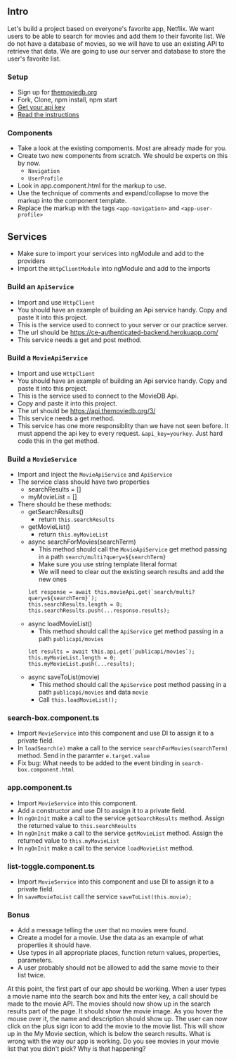 ## Intro
Let's build a project based on everyone's favorite app, Netflix. We want users to be able to search for movies and add them to their favorite list. We do not have a database of movies, so we will have to use an existing API to retrieve that data. We are going to use our server and database to store the user's favorite list. 

### Setup
* Sign up for [themoviedb.org](https://www.themoviedb.org/documentation/api)
* Fork, Clone, npm install, npm start
* [Get your api key](https://www.themoviedb.org/settings/api)
* [Read the instructions](https://developers.themoviedb.org/3/getting-started/introduction)

### Components
* Take a look at the existing compoments. Most are already made for you.
* Create two new components from scratch. We should be experts on this by now.
    * `Navigation`
    * `UserProfile`
* Look in app.component.html for the markup to use.
* Use the technique of comments and expand/collapse to move the markup into the component template.
* Replace the markup with the tags `<app-navigation>` and `<app-user-profile>`

## Services
* Make sure to import your services into ngModule and add to the providers
* Import the `HttpClientModule` into ngModule and add to the imports

### Build an `ApiService`
* Import and use `HttpClient`
* You should have an example of building an Api service handy. Copy and paste it into this project.
* This is the service used to connect to your server or our practice server.
* The url should be https://ce-authenticated-backend.herokuapp.com/
* This service needs a get and post method.

### Build a `MovieApiService`
* Import and use `HttpClient`
* You should have an example of building an Api service handy. Copy and paste it into this project.
* This is the service used to connect to the MovieDB Api.
* Copy and paste it into this project.
* The url should be https://api.themoviedb.org/3/
* This service needs a get method.
* This service has one more responsiblity than we have not seen before. It must append the api key to every request. `&api_key=yourkey`. Just hard code this in the get method.

### Build a `MovieService`
* Import and inject the `MovieApiService` and `ApiService`
* The service class should have two properties
    * searchResults = []
    * myMovieList = []
* There should be these methods:
    * getSearchResults()
        * return `this.searchResults`
    * getMovieList()
        * return `this.myMovieList`
    * async searchForMovies(searchTerm)
        * This method should call the `MovieApiService` get method passing in a path `search/multi?query=${searchTerm}`
        * Make sure you use string template literal format
        * We will need to clear out the existing search results and add the new ones
        ```
        let response = await this.movieApi.get(`search/multi?query=${searchTerm}`);
        this.searchResults.length = 0;
        this.searchResults.push(...response.results);
        ```
    * async loadMovieList()
        * This method should call the `ApiService` get method passing in a path `publicapi/movies`
        ```
        let results = await this.api.get(`publicapi/movies`);
        this.myMovieList.length = 0;
        this.myMovieList.push(...results);
        ```
    * async saveToList(movie)
        * This method should call the `ApiService` post method passing in a path `publicapi/movies` and data `movie`
        * Call `this.loadMovieList();`


### search-box.component.ts
* Import `MovieService` into this component and use DI to assign it to a private field.
* In `loadSearch(e)` make a call to the service `searchForMovies(searchTerm)` method. Send in the paramter `e.target.value`
* Fix bug: What needs to be added to the event binding in `search-box.component.html`

### app.component.ts
* Import `MovieService` into this component.
* Add a constructor and use DI to assign it to a private field.
* In `ngOnInit` make a call to the service `getSearchResults` method. Assign the returned value to `this.searchResults`
* In `ngOnInit` make a call to the service `getMovieList` method. Assign the returned value to `this.myMovieList`
* In `ngOnInit` make a call to the service `loadMovieList` method. 

### list-toggle.component.ts
* Import `MovieService` into this component and use DI to assign it to a private field.
* In `saveMovieToList` call the service `saveToList(this.movie);`

### Bonus
* Add a message telling the user that no movies were found.
* Create a model for a movie. Use the data as an example of what properties it should have.
* Use types in all appropriate places, function return values, properties, parameters.
* A user probably should not be allowed to add the same movie to their list twice.

At this point, the first part of our app should be working. When a user types a movie name into the search box and hits the enter key, a call should be made to the movie API. The movies should now show up in the search results part of the page. It should show the movie image. As you hover the mouse over it, the name and description should show up. The user can now click on the plus sign icon to add the movie to the movie list. This will show up in the My Movie section, which is below the search results.  What is wrong with the way our app is working. Do you see movies in your movie list that you didn't pick? Why is that happening?